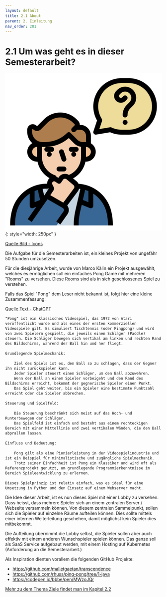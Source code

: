 ```yaml
---
layout: default
title: 2.1 About
parent: 2. Einleitung
nav_order: 201
---
```


# 2.1 Um was geht es in dieser Semesterarbeit?

![Question](../ressources/icons/question.png){: style="width: 250px" }

[Quelle Bild - Icons](../anhang/600-quellen.html#64-icons)

Die Aufgabe für die Semesterarbeiten ist, ein kleines Projekt von ungefähr 50 Stunden umzusetzen.

Für die diesjährige Arbeit, wurde von Marco Kälin ein Projekt ausgewählt, welches es ermöglichen soll ein einfaches Pong Game mit mehreren "Rooms" zu versehen. Diese Rooms sind als in sich geschlossenes Spiel zu verstehen.

Falls das Spiel "Pong" dem Leser nicht bekannt ist, folgt hier eine kleine Zusammenfassung:

[Quelle Text - ChatGPT](../anhang/600-quellen.html#621-chat-gpt)

```text
"Pong" ist ein klassisches Videospiel, das 1972 von Atari veröffentlicht wurde und als eines der ersten kommerziellen Videospiele gilt. Es simuliert Tischtennis (oder Pingpong) und wird von zwei Spielern gespielt, die jeweils einen Schläger (Paddle) steuern. Die Schläger bewegen sich vertikal am linken und rechten Rand des Bildschirms, während der Ball hin und her fliegt.

Grundlegende Spielmechanik:

    Ziel des Spiels ist es, den Ball so zu schlagen, dass der Gegner ihn nicht zurückspielen kann.
    Jeder Spieler steuert einen Schläger, um den Ball abzuwehren.
    Wenn der Ball an einem Spieler vorbeigeht und den Rand des Bildschirms erreicht, bekommt der gegnerische Spieler einen Punkt.
    Das Spiel geht weiter, bis ein Spieler eine bestimmte Punktzahl erreicht oder die Spieler abbrechen.

Steuerung und Spielfeld:

    Die Steuerung beschränkt sich meist auf das Hoch- und Runterbewegen der Schläger.
    Das Spielfeld ist einfach und besteht aus einem rechteckigen Bereich mit einer Mittellinie und zwei vertikalen Wänden, die den Ball abprallen lassen.

Einfluss und Bedeutung:

    Pong gilt als eine Pionierleistung in der Videospielindustrie und ist ein Beispiel für minimalistische und zugängliche Spielmechanik.
    Trotz seiner Einfachheit ist Pong ein Klassiker und wird oft als Referenzprojekt genutzt, um grundlegende Programmierkenntnisse im Bereich Spieleentwicklung zu erlernen.

Dieses Spielprinzip ist relativ einfach, was es ideal für eine Umsetzung in Python und den Einsatz auf einem Webserver macht.
```

Die Idee dieser Arbeit, ist es nun dieses Spiel mit einer Lobby zu versehen. Dass heisst, dass mehrere Spieler sich an einem zentralen Server / Webseite versammeln können. Von diesem zentralen Sammelpunkt, sollen sich die Spieler auf einzelne Räume aufteilen können. Dies sollte mittels einer internen Weiterleitung geschehen, damit möglichst kein Spieler dies mitbekommt.

Die Aufteilung übernimmt die Lobby selbst, die Spieler sollen aber auch effektiv mit einem anderen Wunschspieler spielen können. Das ganze soll als SaaS Service aufgebaut werden, mit einem Hosting auf Kubernetes (Anforderung an die Semesterarbeit.)

Als Inspiration dienten vorallem die folgenden GitHub Projekte:

* <https://github.com/malletgaetan/transcendence>
* <https://github.com/rhuss/ping-pong/tree/1-java>
* <https://codepen.io/bbbe/pen/MWzoJQr>

[Mehr zu dem Thema Ziele findet man im Kapitel 2.2](./202-ziele.html)
